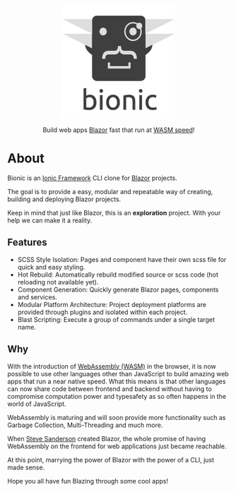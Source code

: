 <span style="display:block;text-align:center">![bionic](images/logo-full.png)</span>

<span style="display:block;text-align:center">Build web apps [Blazor](https://blazor.net) fast that run at [WASM speed](#https://hackernoon.com/screamin-speed-with-webassembly-b30fac90cd92)!</span>

# About

Bionic is an [Ionic Framework](https://ionicframework.com/) CLI clone for [Blazor](https://blazor.net/) projects.

The goal is to provide a easy, modular and repeatable way of creating, building and deploying Blazor projects.

Keep in mind that just like Blazor, this is an **exploration** project. With your help we can make it a reality.

## Features

- SCSS Style Isolation: Pages and component have their own scss file for quick and easy styling.
- Hot Rebuild: Automatically rebuild modified source or scss code (hot reloading not available yet).
- Component Generation: Quickly generate Blazor pages, components and services.
- Modular Platform Architecture: Project deployment platforms are provided through plugins and isolated within each project.
- Blast Scripting: Execute a group of commands under a single target name.

## Why

With the introduction of [WebAssembly (WASM)](https://medium.com/mozilla-tech/why-webassembly-is-a-game-changer-for-the-web-and-a-source-of-pride-for-mozilla-and-firefox-dda80e4c43cb) in the browser, it is now possible to use other languages other than JavaScript to build amazing web apps that run a near native speed. What this means is that other languages can now share code between frontend and backend without having to compromise computation power and typesafety as so often happens in the world of JavaScript.

WebAssembly is maturing and will soon provide more functionality such as Garbage Collection, Multi-Threading and much more.

When [Steve Sanderson](https://github.com/SteveSanderson) created Blazor, the whole promise of having WebAssembly on the frontend for web applications just became reachable.

At this point, marrying the power of Blazor with the power of a CLI, just made sense.

Hope you all have fun Blazing through some cool apps!
